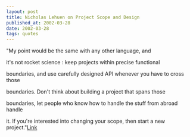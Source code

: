 ```yaml
---
layout: post
title: Nicholas Lehuen on Project Scope and Design
published_at: 2002-03-28
date: 2002-03-28
tags: quotes
---
```


"My point would be the same with any other language, and  

it's not rocket science : keep projects within precise functional  

boundaries, and use carefully designed API whenever you have to cross those  

boundaries. Don't think about building a project that spans those  

boundaries, let people who know how to handle the stuff from abroad handle  

it. If you're interested into changing your scope, then start a new project."[Link]()  